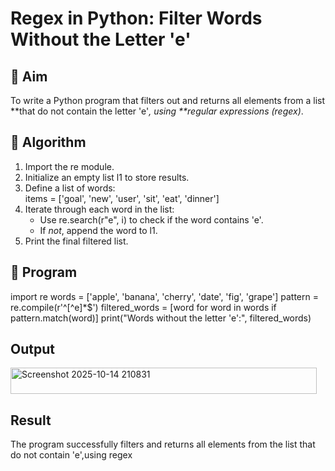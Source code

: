 # Regex in Python: Filter Words Without the Letter 'e'

## 🎯 Aim
To write a Python program that filters out and returns all elements from a list **that do not contain the letter 'e'*, using **regular expressions (regex)*.

## 🧠 Algorithm
1. Import the re module.
2. Initialize an empty list l1 to store results.
3. Define a list of words:  
   items = ['goal', 'new', 'user', 'sit', 'eat', 'dinner']
4. Iterate through each word in the list:
   - Use re.search(r"e", i) to check if the word contains 'e'.
   - If *not*, append the word to l1.
5. Print the final filtered list.

## 🧾 Program

import re
words = ['apple', 'banana', 'cherry', 'date', 'fig', 'grape']
pattern = re.compile(r'^[^e]*$')
filtered_words = [word for word in words if pattern.match(word)]
print("Words without the letter 'e':", filtered_words)

## Output
<img width="490" height="42" alt="Screenshot 2025-10-14 210831" src="https://github.com/user-attachments/assets/d5d718e7-e76c-4cff-8602-413a3b37574c" />

## Result
The program successfully filters and returns all elements from the list that do not contain 'e',using regex
